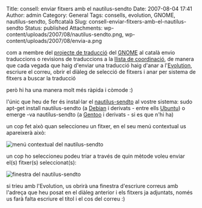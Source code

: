 Title: consell: enviar fitxers amb el nautilus-sendto
Date: 2007-08-04 17:41
Author: admin
Category: General
Tags: consells, evolution, GNOME, nautilus-sendto, Softcatalà
Slug: consell-enviar-fitxers-amb-el-nautilus-sendto
Status: published
Attachments: wp-content/uploads/2007/08/nautilus-sendto.png, wp-content/uploads/2007/08/envia-a.png

com a membre del <a href="http://www.softcatala.org/wiki/GNOME" target="_blank" rel="noopener">projecte de traducció</a> del <a href="http://www.gnome.org" target="_blank" rel="noopener">GNOME</a> al català envio traduccions o revisions de traduccions a la <a href="http://llistes.softcatala.org/mailman/listinfo/gnome" target="_blank" rel="noopener">llista de coordinació</a>, de manera que cada vegada que haig d'enviar una traducció haig d'anar a l'<a href="http://www.gnome.org/projects/evolution/" target="_blank" rel="noopener">Evolution</a>, escriure el correu, obrir el diàleg de selecció de fitxers i anar per sistema de fitxers a buscar la traducció

però hi ha una manera molt més ràpida i còmode :)

l'únic que heu de fer és instal·lar el <a href="http://www.gnomefiles.org/app.php/Nautilus-SendTo" target="_blank" rel="noopener">nautilus-sendto</a> al vostre sistema: sudo apt-get install nautilus-sendto (a <a href="http://www.debian.org" target="_blank" rel="noopener">Debian</a> i derivats - entre ells <a href="http://www.ubuntu.com" target="_blank" rel="noopener">Ubuntu</a>) o emerge -va nautilus-sendto (a <a href="http://www.gentoo.org" target="_blank" rel="noopener">Gentoo</a> i derivats - si es que n'hi ha)

un cop fet això quan seleccioneu un fitxer, en el seu menú contextual us apareixerà això:

![menú contextual del nautilus-sendto]({static}wp-content/uploads/2007/08/nautilus-sendto.png)

un cop ho seleccioneu podeu triar a través de quin mètode voleu enviar el(s) fitxer(s) seleccionat(s):

![finestra del nautilus-sendto]({static}wp-content/uploads/2007/08/envia-a.png)

si trieu amb l'Evolution, us obrirà una finestra d'escriure correus amb l'adreça que heu posat en el diàleg anterior i els fitxers ja adjuntats, només us farà falta escriure el títol i el cos del correu :)
